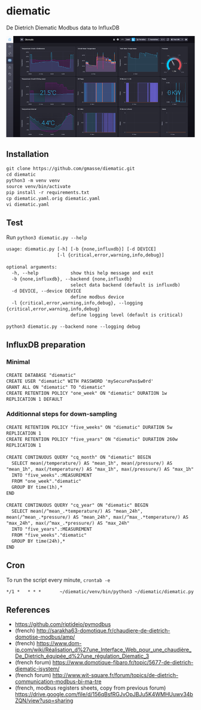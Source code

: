 # diematic
De Dietrich Diematic Modbus data to InfluxDB

![Screenshot](images/chronograf_screenshot.png?raw=true)

## Installation
```
git clone https://github.com/gmasse/diematic.git
cd diematic
python3 -m venv venv
source venv/bin/activate
pip install -r requirements.txt
cp diematic.yaml.orig diematic.yaml
vi diematic.yaml
```

## Test
Run `python3 diematic.py --help`
```
usage: diematic.py [-h] [-b {none,influxdb}] [-d DEVICE]
                   [-l {critical,error,warning,info,debug}]

optional arguments:
  -h, --help            show this help message and exit
  -b {none,influxdb}, --backend {none,influxdb}
                        select data backend (default is influxdb)
  -d DEVICE, --device DEVICE
                        define modbus device
  -l {critical,error,warning,info,debug}, --logging {critical,error,warning,info,debug}
                        define logging level (default is critical)
```
`python3 diematic.py --backend none --logging debug`

## InfluxDB preparation
### Minimal
```
CREATE DATABASE "diematic"
CREATE USER "diematic" WITH PASSWORD 'mySecurePas$w0rd'
GRANT ALL ON "diematic" TO "diematic"
CREATE RETENTION POLICY "one_week" ON "diematic" DURATION 1w REPLICATION 1 DEFAULT
```

### Additionnal steps for down-sampling
```
CREATE RETENTION POLICY "five_weeks" ON "diematic" DURATION 5w REPLICATION 1
CREATE RETENTION POLICY "five_years" ON "diematic" DURATION 260w REPLICATION 1

CREATE CONTINUOUS QUERY "cq_month" ON "diematic" BEGIN
  SELECT mean(/temperature/) AS "mean_1h", mean(/pressure/) AS "mean_1h", max(/temperature/) AS "max_1h", max(/pressure/) AS "max_1h"
  INTO "five_weeks".:MEASUREMENT
  FROM "one_week"."diematic"
  GROUP BY time(1h),*
END

CREATE CONTINUOUS QUERY "cq_year" ON "diematic" BEGIN
  SELECT mean(/^mean_.*temperature/) AS "mean_24h", mean(/^mean_.*pressure/) AS "mean_24h", max(/^max_.*temperature/) AS "max_24h", max(/^max_.*pressure/) AS "max_24h"
  INTO "five_years".:MEASUREMENT
  FROM "five_weeks"."diematic"
  GROUP BY time(24h),*
END
```


## Cron
To run the script every minute, `crontab -e`
```
*/1 *   * * *       ~/diematic/venv/bin/python3 ~/diematic/diematic.py
```


## References
- https://github.com/riptideio/pymodbus
- (french) http://sarakha63-domotique.fr/chaudiere-de-dietrich-domotise-modbus/amp/
- (french) https://www.dom-ip.com/wiki/Réalisation_d%27une_Interface_Web_pour_une_chaudière_De_Dietrich_équipée_d%27une_régulation_Diematic_3
- (french forum) https://www.domotique-fibaro.fr/topic/5677-de-dietrich-diematic-isystem/
- (french forum) http://www.wit-square.fr/forum/topics/de-dietrich-communication-modbus-bi-ma-tre
- (french, modbus registers sheets, copy from previous forum) https://drive.google.com/file/d/156qBsfRGJvOpJBJu5K4WMHUuwv34bZQN/view?usp=sharing
